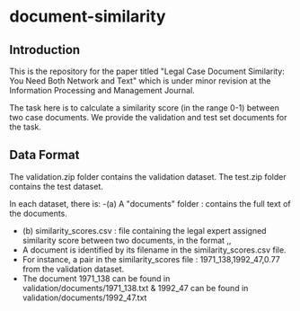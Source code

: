 # document-similarity

## Introduction

This is the repository for the paper titled "Legal Case Document Similarity: You Need Both Network and Text" which is under minor revision at the Information Processing and Management Journal.

The task here is to calculate a similarity score (in the range 0-1) between two case documents. We provide the validation and test set documents for the task.

## Data Format

The validation.zip folder contains the validation dataset. The test.zip folder contains the test dataset.

In each dataset, there is:
-(a) A "documents" folder : contains the full text of the documents.
- (b) similarity_scores.csv : file containing the legal expert assigned similarity score between two documents, in the format <doc1>,<doc2>,<score>
- A document is identified by its filename in the similarity_scores.csv file.
- For instance, a pair in the similarity_scores file : 1971_138,1992_47,0.77 from the validation dataset.
- The document 1971_138 can be found in validation/documents/1971_138.txt & 1992_47 can be found in validation/documents/1992_47.txt


